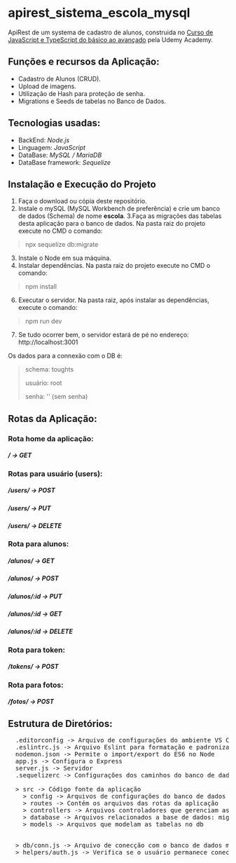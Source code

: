 # apirest_sistema_escola_mysql

ApiRest de um systema de cadastro de alunos, construida no <a href="https://www.udemy.com/course/curso-de-javascript-moderno-do-basico-ao-avancado/" target="_blank">Curso de JavaScript e TypeScript do básico ao avançado</a> pela Udemy Academy.

## Funções e recursos da Aplicação:
* Cadastro de Alunos (CRUD).
* Upload de imagens.
* Utilização de Hash para proteção de senha.
* Migrations e Seeds de tabelas no Banco de Dados.

## Tecnologias usadas:
* BackEnd: *Node.js*
* Linguagem: *JavaScript*
* DataBase: *MySQL / MariaDB*
* DataBase framework: *Sequelize*

## Instalação e Execução do Projeto
1. Faça o download ou cópia deste repositório.
2. Instale o mySQL (MySQL Workbench de preferência) e crie um banco de dados (Schema) de nome <b>escola</b>.
3.Faça as migrações das tabelas desta aplicação para o banco de dados. Na pasta raiz do projeto execute no CMD o comando:
> npx sequelize db:migrate
3. Instale o Node em sua máquina.
4. Instalar dependências. Na pasta raiz do projeto execute no CMD o comando:
> npm install
6. Executar o servidor. Na pasta raiz, após instalar as dependências, execute o comando:
>npm run dev
7. Se tudo ocorrer bem, o servidor estará de pé no endereço: http://localhost:3001

Os dados para a connexão com o DB é:
><p>schema: toughts</p>
><p>usuário: root</p>
><p>senha: '' (sem senha)</p>

## Rotas da Aplicação:

### Rota home da aplicação:
<h5>/ -> GET</h5>

### Rotas para usuário (users):
<h5>/users/ -> POST</h5>
<h5>/users/ -> PUT</h5>
<h5>/users/ -> DELETE</h5>

### Rota para alunos:
<h5>/alunos/ -> GET</h5>
<h5>/alunos/ -> POST</h5>
<h5>/alunos/:id -> PUT</h5>
<h5>/alunos/:id -> GET</h5>
<h5>/alunos/:id -> DELETE</h5>

### Rota para token:
<h5>/tokens/ -> POST</h5>

### Rota para fotos:
<h5>/fotos/ -> POST</h5>

## Estrutura de Diretórios:
<pre>
  .editorconfig -> Arquivo de configurações do ambiente VS Code
  .eslintrc.js -> Arquivo Eslint para formatação e padronização do estilo de escrita do código
  nodemon.json -> Permite o import/export do ES6 no Node
  app.js -> Configura o Express
  server.js -> Servidor
  .sequelizerc -> Configurações dos caminhos do banco de dados, migrations e seeds.

  > src -> Código fonte da aplicação
    > config -> Arquivos de configurações do banco de dados
    > routes -> Contém os arquivos das rotas da aplicação
    > controllers -> Arquivos controladores que gerenciam as requisições retornando os responses em json.
    > database -> Arquivos relacionados a base de dados: migrations e seeds
    > models -> Arquivos que modelam as tabelas no db


  > db/conn.js -> Arquivo de conecção com o banco de dados mysql através do sequelize
  > helpers/auth.js -> Verifica se o usuário permanece conectado


</pre>

